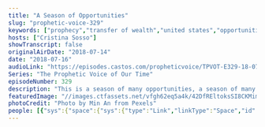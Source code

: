 ```yaml
---
title: "A Season of Opportunities"
slug: "prophetic-voice-329"
keywords: ["prophecy","transfer of wealth","united states","opportunities","politics","prayer"]
hosts: ["Cristina Sosso"]
showTranscript: false
originalAirDate: "2018-07-14"
date: "2018-07-16"
audioLink: "https://episodes.castos.com/propheticvoice/TPVOT-E329-18-07-14-15-A-Season-of-Opportunities.mp3"
Series: "The Prophetic Voice of Our Time"
episodeNumber: 329
description: "This is a season of many opportunities, a season of many open doors. Once these opportunities come, you must respond accordingly: you must follow the instruction, you must follow God's ways of doing things, in other words you need to be faithful because these opportunities will close. They are for a season, and this is the season of many opportunities. The Lord caused you and I, everyone in the Body of Christ, to be forced to confront the issues they are facing day to day that distract them from obeying God. It slows down the blessings. It may be a relationship, it may be family members, it may be a health issue, it may be financial or all of the above.\n\n- Revelation 22:11\n- Proverbs 4:16\n- Luke 6:45\n- Romans 12:21\n- Isaiah 45"
featuredImage: "//images.ctfassets.net/vfgh62eq5a4k/42DfREltoksSI8CKMimwgq/35b2420253ede47db19ee0821d34820e/beautiful-blur-bright-1088175.jpg"
photoCredit: "Photo by Min An from Pexels"
people: [{"sys":{"space":{"sys":{"type":"Link","linkType":"Space","id":"vfgh62eq5a4k"}},"id":"3zLvufAtlKgiiGIaEYs4S4","type":"Entry","createdAt":"2018-02-23T06:16:18.990Z","updatedAt":"2018-03-29T06:21:52.070Z","environment":{"sys":{"id":"master","type":"Link","linkType":"Environment"}},"revision":14,"contentType":{"sys":{"type":"Link","linkType":"ContentType","id":"people"}},"locale":"en-US"},"fields":{"title":"Cristina Sosso","slug":"cristina-sosso","show":true,"firstName":"Cristina","lastName":"Sosso","position":"Executive Vice President & Co-Founder","bio":"Cristina Sosso founded Sons of God Ministries International (SOGMI) with her husband Michael back in 2002. With the inspiration of the Holy Spirit she opened the prophetic and business schools at SOGMI and spearheaded the start of the \"Empower A Leader, Empower A Nation\" Conference which has mentored and trained thousands of ministers and business leaders all over the world. She also hosts a weekly radio program called \"The Prophetic Voice of Our Time\" and is presently the Senior Pastor at Freedom Fellowship Church in San Antonio, Texas.","description":"Cristina Sosso founded Sons of God Ministries International (SOGMI) with her husband Michael back in 2002. With the inspiration of the Holy Spirit she opened the prophetic and business schools at SOGMI and spearheaded the start of the \"Empower A Leader...","mType":"Leader","profilePhoto":{"sys":{"space":{"sys":{"type":"Link","linkType":"Space","id":"vfgh62eq5a4k"}},"id":"96QJj81azCMMwMSuSuIEY","type":"Asset","createdAt":"2018-03-28T17:16:22.968Z","updatedAt":"2018-03-28T17:16:22.968Z","environment":{"sys":{"id":"master","type":"Link","linkType":"Environment"}},"revision":1,"locale":"en-US"},"fields":{"title":"Pastor Cris Portrait at FFCI","file":{"url":"//images.ctfassets.net/vfgh62eq5a4k/96QJj81azCMMwMSuSuIEY/cb10e257ae13a038cccff77963a9ac74/IMG_0293_Pastor_Cris_Portrait_at_FFCI.jpg","details":{"size":160088,"image":{"width":2000,"height":1333}},"fileName":"IMG_0293 Pastor Cris Portrait at FFCI.jpg","contentType":"image/jpeg"}}},"isAuthor":true,"isHost":true,"facebook":"https://facebook.com/PastorCristinaSosso"}}]
---
```

